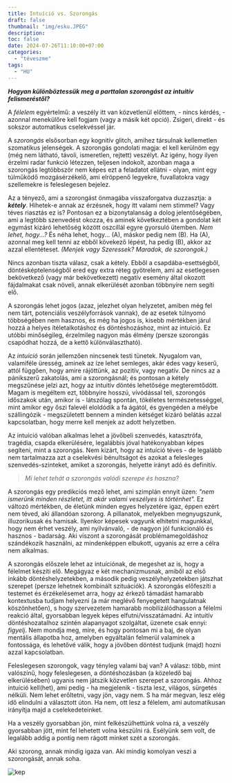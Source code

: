 ```yaml
---
title: Intuíció vs. Szorongás
draft: false
thumbnail: "img/esku.JPEG"
description: 
toc: false
date: 2024-07-26T11:10:00+07:00
categories:
  - "téveszme"
tags:
  - "HU"
---
```


***Hogyan különböztessük meg a parttalan szorongást az intuitív felismeréstől?***

A *félelem* egyértelmű: a veszély itt van közvetlenül előttem, - nincs kérdés, - azonnal menekülőre kell fogjam (vagy a másik két opció). Zsigeri, direkt - és sokszor automatikus cselekvéssel jár.

A *szorongás* elsősorban egy kognitív glitch, amihez társulnak kellemetlen szomatikus jelenségek. A szorongás gondolati magja: el kell kerülnöm egy (még nem látható, távoli, ismeretlen, rejtett) veszélyt. Az igény, hogy ilyen érzelmi radar funkció létezzen, teljesen indokolt, azonban maga a szorongás legtöbbször nem képes ezt a feladatot ellátni - olyan, mint egy túlműködő mozgásérzékelő, ami elröppenő legyekre, fuvallatokra vagy szellemekre is feleslegesen bejelez. 

Az a tényező, ami a szorongást önmagába visszaforgatva duzzasztja: a ***kétely***. Hihetek-e annak az érzésnek, hogy itt valami nem stimmel? Vagy téves riasztás ez is? Pontosan ez a bizonytalanság a dolog jelentőségében, ami a legtöbb szenvedést okozza, és aminek következtében a gondolat két egymást kizáró lehetőség között oszcillál egyre gyorsuló ütemben. *Nem lehet, hogy...?* 
És néha lehet, hogy... (A), máskor pedig nem (B). 
Ha (A), azonnal meg kell tenni az ebből kövekező lépést, ha pedig (B), akkor az azzal ellentéteset. 
*(Menjek vagy Szeressek? Maradok, de szorongok.)* 

Nincs azonban tiszta válasz, csak a kétely. Ebből a csapdába-esettségből, döntésképtelenségből ered egy extra réteg gyötrelem, ami az esetlegesen bekövetkező (vagy már bekövetkezett) negatív esemény által okozott fájdalmakat csak növeli, annak elkerülését azonban többnyire nem segíti elő.

A szorongás lehet jogos (azaz, jelezhet olyan helyzetet, amiben még fel nem tárt, potenciális veszélyforrások vannak), de az esetek túlnyomó többségében nem hasznos, és még ha jogos is, kisebb mértékben járul hozzá a helyes ítéletalkotáshoz és döntéshozáshoz, mint az intuíció. Ez utóbbi minőségileg, érzelmileg nagyon más élmény (persze szorongás csapódhat hozzá, de a kettő különválasztható).

Az *intuíció* során jellemzően nincsenek testi tünetek. Nyugalom van, valamiféle üresség, aminek az íze lehet semleges, akár édes vagy keserű, attól függően, hogy amire rájöttünk, az pozitív, vagy negatív. De nincs az a pánikszerű zakatolás, ami a szorongásnál; és pontosan a kétely megszűnése jelzi azt, hogy az intuitív döntés lehetősége megteremtődött. Magam is megéltem ezt, többnyire hosszú, vívódással teli, szorongós időszakok után, amikor is - látszólag spontán, tökéletes természetességgel, mint amikor egy őszi falevél eloldódik a fa ágától, és gyengéden a mélybe szállingózik - megszületett bennem a minden kétséget kizáró belátás azzal kapcsolatban, hogy merre kell menjek az adott helyzetben.  

Az intuíció valóban alkalmas lehet a jövőbeli szenvedés, katasztrófa, tragédia, csapda elkerülésére, legalábbis jóval hatékonyabban képes segíteni, mint a szorongás. Nem kizárt, hogy az intuíció téves - de legalább nem tartalmazza azt a cselekvési bénultságot és azokat a felesleges szenvedés-szinteket, amiket a szorongás, helyette irányt adó és definitív.

>*Mi lehet tehát a szorongás valódi szerepe és haszna?* 

A szorongás egy predikciós mező lehet, ami szimplán ennyit üzen: *"nem ismerünk minden részletet, itt akár valami veszélyes is történhet".* Ez változó mértékben, de életünk minden egyes helyzetére igaz, éppen ezért nem téved, aki állandóan szorong. A pillanatok, melyekben megnyugszunk, illuzorikusak és hamisak. Ilyenkor képesek vagyunk elhitetni magunkkal, hogy nem érhet veszély, ami nyilvánvaló, - de nagyon jól funkcionáló és hasznos - badarság. 
Aki viszont a szorongását problémamegoldáshoz szándékozik használni, az mindenképpen elbukott, ugyanis az erre a célra nem alkalmas. 

A szorongás előszele lehet az intuíciónak, de megeshet az is, hogy a félelmet készíti elő. Megágyaz e két mechanizmusnak, amiből az első inkább döntéshelyzetekben, a második pedig veszélyhelyzetekben játszhat szerepet (persze lehetnek kombinált szituációk). A szorongás előfeszíti a testemet és érzékelésemet arra, hogy az érkező támadást hamarabb kontextusba tudjam helyezni (a már meglévő fenyegetett hangulatnak köszönhetően), s hogy szervezetem hamarabb mobilizálódhasson a félelmi reakció által, gyorsabban legyek képes elfutni/visszatámadni. Az intuitív döntéshozatalhoz szintén alapanyagot szolgáltat, üzenete csak ennyi: *figyelj*. Nem mondja meg, mire, és hogy pontosan mi a baj, de olyan mentális állapotba hoz, amelyben egyáltalán felmerül valaminek a fontossága, és lehetővé válik, hogy a jövőben döntést tudjunk (majd) hozni azzal kapcsolatban.

Feleslegesen szorongok, vagy tényleg valami baj van? A válasz: több, mint valószínű, hogy feleslegesen, a döntéshozásban (a közeledő baj elkerülésében) ugyanis nem játszik közvetlen szerepet a szorongás. Ahhoz intuíció kell(het), ami pedig - ha megjelenik - tiszta lesz, világos, sürgetés nélküli. Nem lehet erőltetni, vagy jön, vagy nem. S ha már megvan, lesz elég idő elindulni a választott úton. Ha nem, ott lesz a félelem, ami automatikusan irányítja majd a cselekedeteinket.

Ha a veszély gyorsabban jön, mint felkészülhettünk volna rá, a veszély gyorsabban jött, mint fel lehetett volna készülni rá. Esélyünk sem volt, de legalább addig a pontig nem rágott minket szét a szorongás.

Aki szorong, annak mindig igaza van. Aki mindig komolyan veszi a szorongását, annak soha.

![kep](/redditpost.jpg)